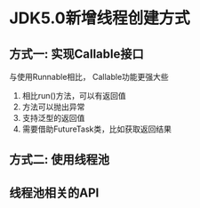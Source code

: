 # JDK5.0新增线程创建方式



## 方式一: 实现Callable接口

与使用Runnable相比， Callable功能更强大些
1. 相比run()方法，可以有返回值
2. 方法可以抛出异常
3. 支持泛型的返回值
4. 需要借助FutureTask类，比如获取返回结果





## 方式二: 使用线程池



## 线程池相关的API

